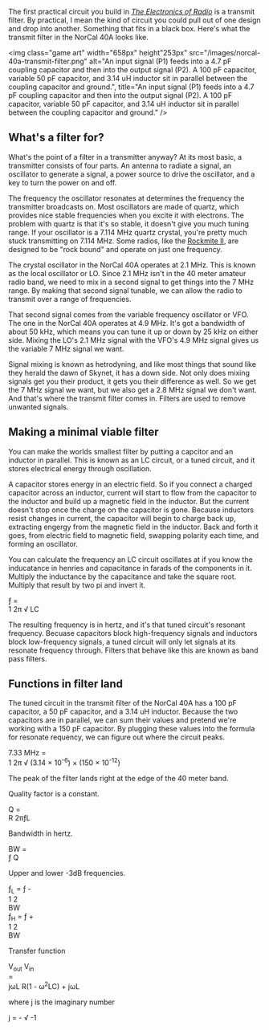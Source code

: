 <!--
title: Building the NorCal 40A transmit filter
created: 15 May 2014 - 7:06 pm
updated: 18 May 2014 - 4:49 pm
publish: 18 May 2014
slug: transmit-filter
tags: building, radio
-->

The first practical circuit you build in [_The Electronics of Radio_][book] is a
transmit filter. By practical, I mean the kind of circuit you could pull out of
one design and drop into another. Something that fits in a black box. Here's
what the transmit filter in the NorCal 40A looks like.

<img class="game art" width="658px" height"253px"
     src="/images/norcal-40a-transmit-filter.png"
     alt="An input signal (P1) feeds into a 4.7 pF coupling capacitor and then into the output signal (P2). A 100 pF capacitor, variable 50 pF capacitor, and 3.14 uH inductor sit in parallel between the coupling capacitor and ground.",
   title="An input signal (P1) feeds into a 4.7 pF coupling capacitor and then into the output signal (P2). A 100 pF capacitor, variable 50 pF capacitor, and 3.14 uH inductor sit in parallel between the coupling capacitor and ground." />

## What's a filter for? ##

What's the point of a filter in a transmitter anyway? At its most basic, a
transmitter consists of four parts. An antenna to radiate a signal,
an oscillator to generate a signal, a power source to drive the oscillator,
and a key to turn the power on and off.

The frequency the oscillator resonates at determines the frequency the
transmitter broadcasts on. Most oscillators are made of quartz, which provides
nice stable frequencies when you excite it with electrons. The problem with
quartz is that it's so stable, it doesn't give you much tuning range. If your
oscillator is a 7.114 MHz quartz crystal, you're pretty much stuck transmitting
on 7.114 MHz. Some radios, like the [Rockmite II][rm40], are designed to be
"rock bound" and operate on just one frequency.

The crystal oscillator in the NorCal 40A operates at 2.1 MHz. This is known as
the local oscillator or LO. Since 2.1 MHz isn't in the 40 meter amateur radio
band, we need to mix in a second signal to get things into the 7 MHz range. By
making that second signal tunable, we can allow the radio to transmit over a
range of frequencies.

That second signal comes from the variable frequency oscillator or VFO. The one
in the NorCal 40A operates at 4.9 MHz. It's got a bandwidth of about 50 kHz,
which means you can tune it up or down by 25 kHz on either side. Mixing the LO's
2.1 MHz signal with the VFO's 4.9 MHz signal gives us the variable 7 MHz signal
we want.

Signal mixing is known as hetrodyning, and like most things that sound like they
herald the dawn of Skynet, it has a down side. Not only does mixing signals get
you their product, it gets you their difference as well. So we get the 7 MHz
signal we want, but we also get a 2.8 MHz signal we don't want. And that's where
the transmit filter comes in. Filters are used to remove unwanted signals.

## Making a minimal viable filter ##

You can make the worlds smallest filter by putting a capcitor and an inductor in
parallel. This is known as an LC circuit, or a tuned circuit, and it stores
electrical energy through oscillation.

A capacitor stores energy in an electric field. So if you connect a charged
capacitor across an inductor, current will start to flow from the capacitor
to the inductor and build up a magnetic field in the inductor. But the current
doesn't stop once the charge on the capacitor is gone. Because inductors resist
changes in current, the capacitor will begin to charge back up, extracting
engergy from the magnetic field in the inductor. Back and forth it goes, from
electric field to magnetic field, swapping polarity each time, and forming
an oscillator.

You can calculate the frequency an LC circuit oscillates at if you know the
inducatance in henries and capacitance in farads of the components in it.
Multiply the inductance by the capacitance and take the square root. Multiply
that result by two pi and invert it.

<div class="math">&fnof; =
<div class="fraction">
<span class="fup">1</span>
<span class="bar"></span>
<span class="fdn">2&pi;
  <span class="radical">&radic;</span>
  <span class="radicand">LC</span>
</span>
</div>
</div>

The resulting frequency is in hertz, and it's that tuned circuit's resonant
frequency. Becuase capacitors block high-frequency signals and inductors block
low-frequency signals, a tuned circuit will only let signals at its resonate
frequency through. Filters that behave like this are known as band pass filters.

## Functions in filter land ##

The tuned circuit in the transmit filter of the NorCal 40A has a 100 pF
capacitor, a 50 pF capacitor, and a 3.14 uH inductor. Because the two capacitors
are in parallel, we can sum their values and pretend we're working with a 150 pF
capacitor. By plugging these values into the formula for resonate requency, we
can figure out where the circuit peaks.

<div class="math">7.33 MHz =
<div class="fraction">
<span class="fup">1</span>
<span class="bar"></span>
<span class="fdn">2&pi;
  <span class="radical">&radic;</span>
  <span class="radicand">(3.14 &times; 10<sup>-6</sup>) &times; (150 &times; 10<sup>-12</sup>)</span>
</span>
</div>
</div>

The peak of the filter lands right at the edge of the 40 meter band.

Quality factor is a constant.

<div class="math">Q =
<div class="fraction">
<span class="fup">R</span>
<span class="bar"></span>
<span class="fdn">2&pi;&fnof;L</span>
</div>
</div>

Bandwidth in hertz.

<div class="math">BW =
<div class="fraction">
<span class="fup">&fnof;</span>
<span class="fdn">Q</span>
</div>
</div>

Upper and lower -3dB frequencies.

<div class="math">&fnof;<sub>L</sub> = &fnof; -
<div class="fraction">
<span class="fup">1</span>
<span class="bar"></span>
<span class="fdn">2</span>
</div> BW
</div>

<div class="math">&fnof;<sub>H</sub> = &fnof; +
<div class="fraction">
<span class="fup">1</span>
<span class="bar"></span>
<span class="fdn">2</span>
</div> BW
</div>

Transfer function

<div class="math">
<div class="fraction">
<span class="fup">V<sub>out</sub></span>
<span class="fdn">V<sub>in</sub></span>
</div> = <div class="fraction">
<span class="fup">j&omega;L</span>
<span class="fdn">R(1 - &omega;<sup>2</sup>LC) + j&omega;L</span>
</div>
</div>

where j is the imaginary number

<div class="math">j = -
<span class="radical">&radic;</span>
<span class="radicand">-1</span>
</div>


[book]: http://cambridge.org/us/academic/subjects/engineering/rf-and-microwave-engineering/electronics-radio "David Rutledge (Cambridge University Press): The Electronics of Radio"
[rm40]: http://www.qrpme.com/?p=product&id=RM4 "Rex Harper, W1REX (QRPme): Rockmite ][ 40m Transceiver"
